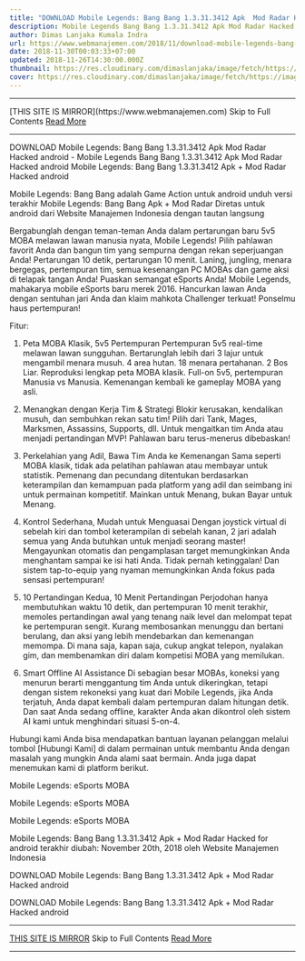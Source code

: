 ```yaml
---
title: "DOWNLOAD Mobile Legends: Bang Bang 1.3.31.3412 Apk  Mod Radar Hacked android"
description: Mobile Legends Bang Bang 1.3.31.3412 Apk Mod Radar Hacked android
author: Dimas Lanjaka Kumala Indra
url: https://www.webmanajemen.com/2018/11/download-mobile-legends-bang-bang.html
date: 2018-11-30T00:03:33+07:00
updated: 2018-11-26T14:30:00.000Z
thumbnail: https://res.cloudinary.com/dimaslanjaka/image/fetch/https://image.revdl.com/2016/mobile-legends-esports-moba-1.jpg
cover: https://res.cloudinary.com/dimaslanjaka/image/fetch/https://image.revdl.com/2016/mobile-legends-esports-moba-1.jpg
---
```


<hr/> [THIS SITE IS MIRROR](https://www.webmanajemen.com) Skip to Full Contents <a href="https://www.webmanajemen.com/2018/11/download-mobile-legends-bang-bang.html" rel="follow" class="button" id="read-more">Read More</a> <hr/> DOWNLOAD Mobile Legends: Bang Bang 1.3.31.3412 Apk  Mod Radar Hacked android - Mobile Legends Bang Bang 1.3.31.3412 Apk Mod Radar Hacked android Mobile Legends: Bang Bang 1.3.31.3412 Apk + Mod Radar Hacked android 
  
  
  
  Mobile Legends: Bang Bang adalah Game Action untuk android 
 unduh versi terakhir Mobile Legends: Bang Bang Apk + Mod Radar Diretas untuk android dari Website Manajemen Indonesia dengan tautan langsung 
  
  Bergabunglah dengan teman-teman Anda dalam pertarungan baru 5v5 MOBA melawan lawan manusia nyata, Mobile Legends!  Pilih pahlawan favorit Anda dan bangun tim yang sempurna dengan rekan seperjuangan Anda!  Pertarungan 10 detik, pertarungan 10 menit.  Laning, jungling, menara bergegas, pertempuran tim, semua kesenangan PC MOBAs dan game aksi di telapak tangan Anda!  Puaskan semangat eSports Anda! 
 Mobile Legends, mahakarya mobile eSports baru merek 2016.  Hancurkan lawan Anda dengan sentuhan jari Anda dan klaim mahkota Challenger terkuat! 
 Ponselmu haus pertempuran! 
  
  Fitur: 
  
  1. Peta MOBA Klasik, 5v5 Pertempuran 
 Pertempuran 5v5 real-time melawan lawan sungguhan.  Bertarunglah lebih dari 3 lajur untuk mengambil menara musuh.  4 area hutan.  18 menara pertahanan.  2 Bos Liar.  Reproduksi lengkap peta MOBA klasik.  Full-on 5v5, pertempuran Manusia vs Manusia.  Kemenangan kembali ke gameplay MOBA yang asli. 
  
  2. Menangkan dengan Kerja Tim & Strategi 
 Blokir kerusakan, kendalikan musuh, dan sembuhkan rekan satu tim!  Pilih dari Tank, Mages, Marksmen, Assassins, Supports, dll. Untuk mengaitkan tim Anda atau menjadi pertandingan MVP!  Pahlawan baru terus-menerus dibebaskan! 
  
  3. Perkelahian yang Adil, Bawa Tim Anda ke Kemenangan 
 Sama seperti MOBA klasik, tidak ada pelatihan pahlawan atau membayar untuk statistik.  Pemenang dan pecundang ditentukan berdasarkan keterampilan dan kemampuan pada platform yang adil dan seimbang ini untuk permainan kompetitif.  Mainkan untuk Menang, bukan Bayar untuk Menang. 
  
  4. Kontrol Sederhana, Mudah untuk Menguasai 
 Dengan joystick virtual di sebelah kiri dan tombol keterampilan di sebelah kanan, 2 jari adalah semua yang Anda butuhkan untuk menjadi seorang master!  Mengayunkan otomatis dan pengamplasan target memungkinkan Anda menghantam sampai ke isi hati Anda.  Tidak pernah ketinggalan!  Dan sistem tap-to-equip yang nyaman memungkinkan Anda fokus pada sensasi pertempuran! 
  
  5. 10 Pertandingan Kedua, 10 Menit Pertandingan 
 Perjodohan hanya membutuhkan waktu 10 detik, dan pertempuran 10 menit terakhir, memoles pertandingan awal yang tenang naik level dan melompat tepat ke pertempuran sengit.  Kurang membosankan menunggu dan bertani berulang, dan aksi yang lebih mendebarkan dan kemenangan memompa.  Di mana saja, kapan saja, cukup angkat telepon, nyalakan gim, dan membenamkan diri dalam kompetisi MOBA yang memilukan. 
  
  6. Smart Offline AI Assistance 
 Di sebagian besar MOBAs, koneksi yang menurun berarti menggantung tim Anda untuk dikeringkan, tetapi dengan sistem rekoneksi yang kuat dari Mobile Legends, jika Anda terjatuh, Anda dapat kembali dalam pertempuran dalam hitungan detik.  Dan saat Anda sedang offline, karakter Anda akan dikontrol oleh sistem AI kami untuk menghindari situasi 5-on-4. 
  
  Hubungi kami 
 Anda bisa mendapatkan bantuan layanan pelanggan melalui tombol [Hubungi Kami] di dalam permainan untuk membantu Anda dengan masalah yang mungkin Anda alami saat bermain.  Anda juga dapat menemukan kami di platform berikut. 
  
    
  Mobile Legends: eSports MOBA 
  
  
    
  Mobile Legends: eSports MOBA 
  
  
    
  Mobile Legends: eSports MOBA 
  
  
  Mobile Legends: Bang Bang 1.3.31.3412 Apk + Mod Radar Hacked for android terakhir diubah: November 20th, 2018 oleh Website Manajemen Indonesia 
  
  
  
DOWNLOAD Mobile Legends: Bang Bang 1.3.31.3412 Apk + Mod Radar Hacked android
  
 DOWNLOAD Mobile Legends: Bang Bang 1.3.31.3412 Apk + Mod Radar Hacked android <hr/> [THIS SITE IS MIRROR](https://www.webmanajemen.com) Skip to Full Contents <a href="https://www.webmanajemen.com/2018/11/download-mobile-legends-bang-bang.html" rel="follow" class="button" id="read-more">Read More</a> <hr/>